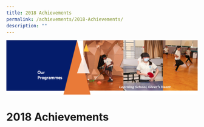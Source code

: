 ```yaml
---
title: 2018 Achievements
permalink: /achievements/2018-Achievements/
description: ""
---
```

![](/images/OurProgrammes.png)

2018 Achievements
=================